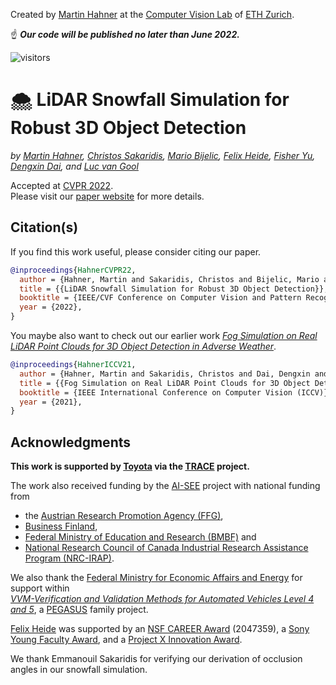 Created by [Martin Hahner](https://sites.google.com/view/martinhahner/home) at the [Computer Vision Lab](https://vision.ee.ethz.ch/) of [ETH Zurich](https://ethz.ch/).

☝️ ___Our code will be published no later than June 2022.___


![visitors](https://visitor-badge.laobi.icu/badge?page_id=SysCV.LiDAR_snow_sim)

# 🌨 LiDAR Snowfall Simulation for Robust 3D Object Detection

*by [Martin Hahner](https://www.trace.ethz.ch/team/members/martin.html), [Christos Sakaridis](https://www.trace.ethz.ch/team/members/christos.html), [Mario Bijelic](http://mariobijelic.de), [Felix Heide](https://www.cs.princeton.edu/~fheide/), [Fisher Yu](https://www.yf.io/),  [Dengxin Dai](https://www.trace.ethz.ch/team/members/dengxin.html), and [Luc van Gool](https://www.trace.ethz.ch/team/members/luc.html)* 

Accepted at [CVPR 2022](https://cvpr2022.thecvf.com/). <br>
Please visit our [paper website](https://trace.ethz.ch/lidar_snow_sim) for more details.

## Citation(s)

If you find this work useful, please consider citing our paper.
```bibtex
@inproceedings{HahnerCVPR22,
  author = {Hahner, Martin and Sakaridis, Christos and Bijelic, Mario and Heide, Felix and Yu, Fisher and Dai, Dengxin and Van Gool, Luc},
  title = {{LiDAR Snowfall Simulation for Robust 3D Object Detection}},
  booktitle = {IEEE/CVF Conference on Computer Vision and Pattern Recognition (CVPR)},
  year = {2022},
}
```
You maybe also want to check out our earlier work [*Fog Simulation on Real LiDAR Point Clouds
for 3D Object Detection in Adverse Weather*](https://github.com/MartinHahner/LiDAR_fog_sim).

```bibtex
@inproceedings{HahnerICCV21,
  author = {Hahner, Martin and Sakaridis, Christos and Dai, Dengxin and Van Gool, Luc},
  title = {{Fog Simulation on Real LiDAR Point Clouds for 3D Object Detection in Adverse Weather}},
  booktitle = {IEEE International Conference on Computer Vision (ICCV)},
  year = {2021},
}
```

## Acknowledgments

**This work is supported by [Toyota](https://www.toyota-europe.com/) via the [TRACE](https://www.trace.ethz.ch/) project.**

The work also received funding by the [AI-SEE](https://www.ai-see.eu/) project with national funding from
- the [Austrian Research Promotion Agency (FFG)](https://www.ffg.at/), 
- [Business Finland](https://www.businessfinland.fi/), 
- [Federal Ministry of Education and Research (BMBF)](https://www.bmbf.de/bmbf/en/home/home_node.html) and 
- [National Research Council of Canada Industrial Research Assistance Program (NRC-IRAP)](https://nrc.canada.ca/en/support-technology-innovation). 

We also thank the [Federal Ministry for Economic Affairs and Energy](https://www.bmwi.de/Navigation/EN/Home/home.html) for support within <br>
[*VVM-Verification and Validation Methods for Automated Vehicles Level 4 and 5*](https://www.vvm-projekt.de/en/project), a [PEGASUS](https://pegasus-family.de/) family project. 

[Felix Heide](https://www.cs.princeton.edu/~fheide/) was supported by an [NSF CAREER Award](https://www.cs.princeton.edu/news/national-science-foundation-awarded-professor-felix-heide-nsf-career-award) (2047359), a [Sony Young Faculty Award](https://www.sony.com/en/SonyInfo/research-award-program/), and a [Project X Innovation Award](https://aspire-report.princeton.edu/engineering/project-x-fund).

We thank Emmanouil Sakaridis for verifying our derivation of occlusion angles in our snowfall simulation.

